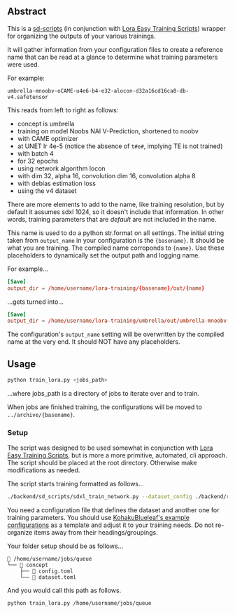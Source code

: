 ## Abstract
This is a [sd-scripts](https://github.com/kohya-ss/sd-scripts) (in conjunction with [Lora Easy Training Scripts](https://github.com/derrian-distro/LoRA_Easy_Training_Scripts?tab=readme-ov-file)) wrapper for organizing the outputs of your various trainings.

It will gather information from your configuration files to create a reference name that can be read at a glance to determine what training parameters were used.

For example:
```
umbrella-mnoobv-oCAME-u4e6-b4-e32-alocon-d32a16cd16ca8-db-v4.safetensor
```
This reads from left to right as follows:
- concept is umbrella
- training on model Noobs NAI V-Prediction, shortened to noobv
- with CAME optimizer
- at UNET lr 4e-5 (notice the absence of `t#e#`, implying TE is not trained)
- with batch 4
- for 32 epochs
- using network algorithm locon
- with dim 32, alpha 16, convolution dim 16, convolution alpha 8
- with debias estimation loss
- using the v4 dataset

There are more elements to add to the name, like training resolution, but by default it assumes sdxl 1024, so it doesn't include that information. In other words, training parameters that are *default* are not included in the name.

This name is used to do a python str.format on all settings. The initial string taken from `output_name` in your configuration is the `{basename}`. It should be what you are training. The compiled name corroponds to `{name}`. Use these placeholders to dynamically set the output path and logging name.

For example...
```toml
[Save]
output_dir = /home/username/lora-training/{basename}/out/{name}
```
...gets turned into...
```toml
[Save]
output_dir = /home/username/lora-training/umbrella/out/umbrella-mnoobv-oCAME-u4e6-b4-e32-alocon-d32a16cd16ca8-db-v4
```

The configuration's `output_name` setting will be overwritten by the compiled name at the very end. It should NOT have any placeholders.

## Usage
```sh
python train_lora.py <jobs_path>
```
...where jobs_path is a directory of jobs to iterate over and to train.

When jobs are finished training, the configurations will be moved to `../archive/{basename}`.

### Setup
The script was designed to be used somewhat in conjunction with [Lora Easy Training Scripts](https://github.com/derrian-distro/LoRA_Easy_Training_Scripts?tab=readme-ov-file), but is more a more primitive, automated, cli approach. The script should be placed at the root directory. Otherwise make modifications as needed.

The script starts training formatted as follows...
```sh
./backend/sd_scripts/sdxl_train_network.py --dataset_config ./backend/runtime_store/dataset.toml --config_file ./backend/runtime_store/config.toml
```

You need a configuration file that defines the dataset and another one for training parameters. You should use [KohakuBlueleaf's example configurations](https://github.com/KohakuBlueleaf/LyCORIS/tree/main/example_configs/training_configs/kohya) as a template and adjust it to your training needs. Do not re-organize items away from their headings/groupings.

Your folder setup should be as follows...
```
 /home/username/jobs/queue
└──  concept
    ├──  config.toml
    └──  dataset.toml
```

And you would call this path as follows.
```sh
python train_lora.py /home/username/jobs/queue
```
